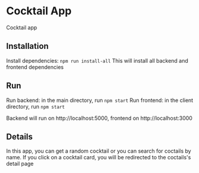 # Cocktail App

Cocktail app 

## Installation

Install dependencies: `npm run install-all`
This will install all backend and frontend dependencies

## Run

Run backend: in the main directory, run `npm start`
Run frontend: in the client directory, run `npm start`

Backend will run on http://localhost:5000, frontend on http://localhost:3000

## Details

In this app, you can get a random cocktail or you can search for coctails by name.
If you click on a cocktail card, you will be redirected to the coctails's detail page